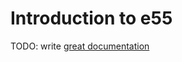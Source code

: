 # Introduction to e55

TODO: write [great documentation](http://jacobian.org/writing/what-to-write/)
